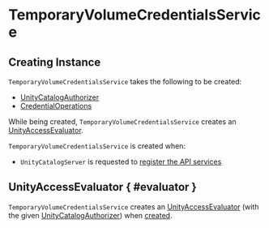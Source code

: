 # TemporaryVolumeCredentialsService

## Creating Instance

`TemporaryVolumeCredentialsService` takes the following to be created:

* <span id="authorizer"> [UnityCatalogAuthorizer](../server-authorization/UnityCatalogAuthorizer.md)
* <span id="credentialOps"> [CredentialOperations](CredentialOperations.md)

While being created, `TemporaryVolumeCredentialsService` creates an [UnityAccessEvaluator](#evaluator).

`TemporaryVolumeCredentialsService` is created when:

* `UnityCatalogServer` is requested to [register the API services](UnityCatalogServer.md#addServices)

## UnityAccessEvaluator { #evaluator }

`TemporaryVolumeCredentialsService` creates an [UnityAccessEvaluator](../server-authorization/UnityAccessEvaluator.md) (with the given [UnityCatalogAuthorizer](#authorizer)) when [created](#creating-instance).
